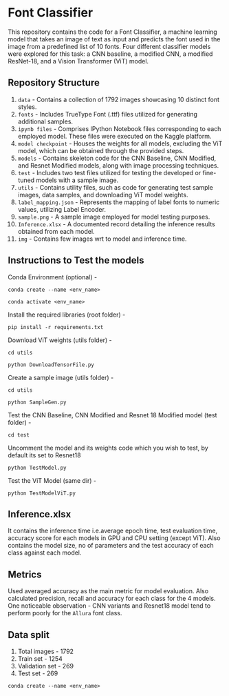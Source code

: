 # Font Classifier
This repository contains the code for a Font Classifier, a machine learning model that takes an image of text as input and predicts the font used in the image from a predefined list of 10 fonts. 
Four different classifier models were explored for this task: a CNN baseline, a modified CNN, a modified ResNet-18, and a Vision Transformer (ViT) model.

## Repository Structure
1. `data` - Contains a collection of 1792 images showcasing 10 distinct font styles.
2. `fonts` - Includes TrueType Font (.ttf) files utilized for generating additional samples.
3. `ipynb files` - Comprises IPython Notebook files corresponding to each employed model. These files were executed on the Kaggle platform.
4. `model checkpoint` - Houses the weights for all models, excluding the ViT model, which can be obtained through the provided steps.
5. `models` - Contains skeleton code for the CNN Baseline, CNN Modified, and Resnet Modified models, along with image processing techniques.
6. `test` - Includes two test files utilized for testing the developed or fine-tuned models with a sample image.
7. `utils` - Contains utility files, such as code for generating test sample images, data samples, and downloading ViT model weights.
8. `label_mapping.json` - Represents the mapping of label fonts to numeric values, utilizing Label Encoder.
9. `sample.png` - A sample image employed for model testing purposes.
10. `Inference.xlsx` - A documented record detailing the inference results obtained from each model.
11. `img` - Contains few images wrt to model and inference time.

## Instructions to Test the models
Conda Environment (optional) - 

``conda create --name <env_name>``

``conda activate <env_name>``

Install the required libraries (root folder) - 

``pip install -r requirements.txt``

Download ViT weights (utils folder) - 

``cd utils``

``python DownloadTensorFile.py``

Create a sample image (utils folder) -

``cd utils``

``python SampleGen.py``

Test the CNN Baseline, CNN Modified and Resnet 18 Modified model (test folder) -

``cd test``

Uncomment the model and its weights code which you wish to test, by default its set to Resnet18

``python TestModel.py``

Test the ViT Model (same dir) - 

``python TestModelViT.py``

## Inference.xlsx
It contains the inference time i.e.average epoch time,
test evaluation time, accuracy score for each models in GPU and CPU setting (except ViT).
Also contains the model size, no of parameters and the test accuracy of each class
against each model.

## Metrics
Used averaged accuracy as the main metric for model evaluation.
Also calculated precision, recall and accuracy for each class for the 4 models.
One noticeable observation - CNN variants and Resnet18 model tend to perform 
poorly for the `Allura` font class.

## Data split
1. Total images - 1792
2. Train set - 1254
3. Validation set - 269
4. Test set - 269

`conda create --name <env_name>`